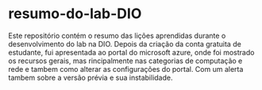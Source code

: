 # resumo-do-lab-DIO
Este repositório contém o resumo das lições aprendidas durante o desenvolvimento do lab na DIO.
Depois da criação da conta gratuita de estudante, fui apresentada ao portal do microsoft azure, onde foi mostrado os recursos gerais, mas rincipalmente nas categorias de computação e rede e tambem como alterar as configurações do portal. Com um alerta tambem sobre a versão prévia e sua instabilidade.
